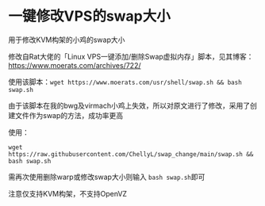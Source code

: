 # 一键修改VPS的swap大小
用于修改KVM构架的小鸡的swap大小

修改自Rat大佬的「Linux VPS一键添加/删除Swap虚拟内存」脚本，见其博客：https://www.moerats.com/archives/722/

使用该脚本：`wget https://www.moerats.com/usr/shell/swap.sh && bash swap.sh`

由于该脚本在我的bwg及virmach小鸡上失效，所以对原文进行了修改，采用了创建文件作为swap的方法，成功率更高

使用：
```
wget https://raw.githubusercontent.com/ChellyL/swap_change/main/swap.sh && bash swap.sh
```
需再次使用删除warp或修改swap大小则输入 `bash swap.sh`即可

注意仅支持KVM构架，不支持OpenVZ
